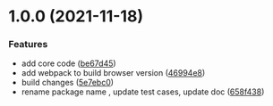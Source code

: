 # 1.0.0 (2021-11-18)


### Features

* add core code ([be67d45](https://github.com/hsycc/poly-jsbridge-brigde/commit/be67d452dc3c3043cfbeda01fdf4c15924ae1053))
* add webpack to build browser version ([46994e8](https://github.com/hsycc/poly-jsbridge-brigde/commit/46994e8262852216cc0a08cb849773c23329d43f))
* build changes ([5e7ebc0](https://github.com/hsycc/poly-jsbridge-brigde/commit/5e7ebc0e59913071d9480e76c545d9b7237503b8))
* rename package name , update  test cases, update doc ([658f438](https://github.com/hsycc/poly-jsbridge-brigde/commit/658f43805796d94c4f98b98c62d47b2c2199e01f))



